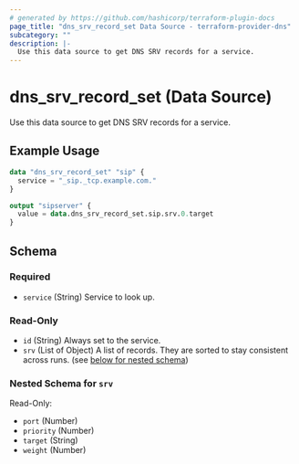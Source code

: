 ```yaml
---
# generated by https://github.com/hashicorp/terraform-plugin-docs
page_title: "dns_srv_record_set Data Source - terraform-provider-dns"
subcategory: ""
description: |-
  Use this data source to get DNS SRV records for a service.
---
```


# dns_srv_record_set (Data Source)

Use this data source to get DNS SRV records for a service.

## Example Usage

```terraform
data "dns_srv_record_set" "sip" {
  service = "_sip._tcp.example.com."
}

output "sipserver" {
  value = data.dns_srv_record_set.sip.srv.0.target
}
```

<!-- schema generated by tfplugindocs -->
## Schema

### Required

- `service` (String) Service to look up.

### Read-Only

- `id` (String) Always set to the service.
- `srv` (List of Object) A list of records. They are sorted to stay consistent across runs. (see [below for nested schema](#nestedatt--srv))

<a id="nestedatt--srv"></a>
### Nested Schema for `srv`

Read-Only:

- `port` (Number)
- `priority` (Number)
- `target` (String)
- `weight` (Number)


